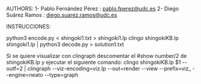 AUTHORS:
1- Pablo Fernández Pérez : pablo.fperez@udc.es
2- Diego Suárez Ramos : diego.suarez.ramos@udc.es

INSTRUCCIONES:

python3 encode.py < shingoki1.txt > shingoki1.lp
clingo shingokiKB.lp shingoki1.lp | python3 decode.py > solution1.txt

Si se quiere visualizar con clingraph descomentar el #show number/2 de shingokiKB.lp y ejecutar el siguiente comando:
clingo shingokiKB.lp $1 --outf=2 | clingraph --viz-encoding=viz.lp --out=render --view --prefix=viz\_ --engine=neato --type=graph
